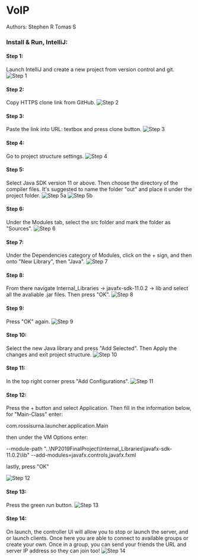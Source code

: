 # VoIP

Authors:
Stephen R
Tomas S

### Install & Run, IntelliJ:

#### Step 1:
Launch IntelliJ and create a new project from version control and git.
![Step 1](http://prntscr.com/nedu4v)

#### Step 2:
Copy HTTPS clone link from GitHub.
![Step 2](http://prntscr.com/nedum3)

#### Step 3:
Paste the link into URL: textbox and press clone button.
![Step 3](http://prntscr.com/nedutw)

#### Step 4:
Go to project structure settings.
![Step 4](http://prntscr.com/nedv56)

#### Step 5:
Select Java SDK version 11 or above. Then choose the directory of the compiler files. It's suggested to name the folder "out" and place it under the project folder. 
 ![Step 5a](http://prntscr.com/nedvhd)
 ![Step 5b](http://prntscr.com/nedznc)

#### Step 6:
Under the Modules tab, select the src folder and mark the folder as "Sources".
 ![Step 6](http://prntscr.com/nedvr8)

#### Step 7:
Under the Dependencies category of Modules, click on the + sign, and then onto "New Library", then "Java".
 ![Step 7](http://prntscr.com/nedwow)

#### Step 8:
From there navigate Internal_Libraries -> javafx-sdk-11.0.2 -> lib and select all the avaliable .jar files. Then press "OK".
 ![Step 8](http://prntscr.com/nedx2h)

#### Step 9:
Press "OK" again.
 ![Step 9](http://prntscr.com/nedxgt)

#### Step 10:
Select the new Java library and press "Add Selected". Then Apply the changes and exit project structure.
 ![Step 10](http://prntscr.com/nedxob)

#### Step 11:
In the top right corner press "Add Configurations".
 ![Step 11](http://prntscr.com/nedxx8)

#### Step 12:
Press the + button and select Application. Then fill in the information below, for "Main-Class" enter:

 com.rossisurna.launcher.application.Main 

then under the VM Options enter: 

 --module-path "..\NP2019FinalProject\Internal_Libraries\javafx-sdk-11.0.2\lib" --add-modules=javafx.controls,javafx.fxml

lastly, press "OK"

 ![Step 12](http://prntscr.com/nedyc3)

#### Step 13:
Press the green run button.
 ![Step 13](http://prntscr.com/nedz49)

#### Step 14:
On launch, the controller UI will allow you to stop or launch the server, and or launch clients. Once here you are able to connect to available groups or create your own. Once in a group, you can send your friends the URL and server IP address so they can join too!
 ![Step 14](http://prntscr.com/nee06e)
